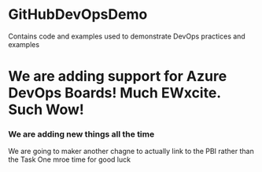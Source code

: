 # GitHubDevOpsDemo
Contains code and examples used to demonstrate DevOps practices and examples

# We are adding support for Azure DevOps Boards! Much EWxcite. Such Wow!

### We are adding new things all the time

We are going to maker another chagne to actually link to the PBI rather than the Task
One mroe time for good luck
